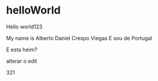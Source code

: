# helloWorld
Hello world123

My name is Alberto Daniel Crespo Viegas
E sou de Portugal

E esta heim?


alterar o edit


321

